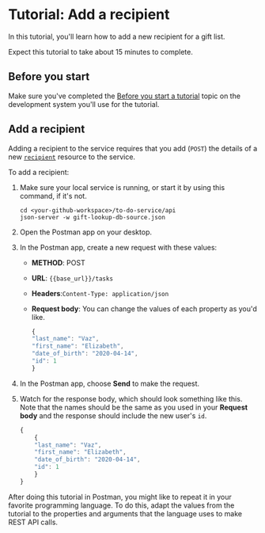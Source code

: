 # Tutorial: Add a recipient

In this tutorial, you'll learn how to add a new recipient for a gift list.

Expect this tutorial to take about 15 minutes to complete.

## Before you start

Make sure you've completed the [Before you start a tutorial](before-you-start-a-tutorial) topic on the development system you'll use for the tutorial.

## Add a recipient

Adding a recipient to the service requires that you add (`POST`) the details of a new [`recipient`](../api/create_recipient) resource to the service.

To add a recipient:

1. Make sure your local service is running, or start it by using this command, if it's not.

    ```shell
    cd <your-github-workspace>/to-do-service/api
    json-server -w gift-lookup-db-source.json
    ```

1. Open the Postman app on your desktop.
1. In the Postman app, create a new request with these values:
    * **METHOD**: POST
    * **URL**: `{{base_url}}/tasks`
    * **Headers**:`Content-Type: application/json`
    * **Request body**:
        You can change the values of each property as you'd like.

        ```js
        {
        "last_name": "Vaz",
        "first_name": "Elizabeth",
        "date_of_birth": "2020-04-14",
        "id": 1
        }
        ```

1. In the Postman app, choose **Send** to make the request.
1. Watch for the response body, which should look something like this. Note that the names should be the same as you used in your **Request body** and the response should include the new user's `id`.

    ```js
    {
        {
        "last_name": "Vaz",
        "first_name": "Elizabeth",
        "date_of_birth": "2020-04-14",
        "id": 1
        }
    }
    ```

After doing this tutorial in Postman, you might like to repeat it in your favorite programming language. To do this, adapt the values from the tutorial to the properties and arguments that the language uses to make REST API calls.
